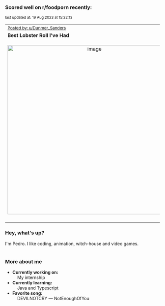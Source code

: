 ### Scored well on r/foodporn recently:

<p align="left"><sub>last updated at: 19 Aug 2023 at 15:22:13</sub></p>

|   |
| --- |
| <sub>[Posted by: u/Dunmer_Sanders][source]</sub> |
| **Best Lobster Roll I’ve Had** | 
|<p align="center"> <img alt="image" src="https://i.redd.it/06wcb2nu5xib1.jpg" width="550" /> </p>|
|   |

### Hey, what's up?

I'm Pedro. I like coding, animation, witch-house and video games.<br><br>

### More about me
- **Currently working on:**  
&nbsp;&nbsp;&nbsp;&nbsp;My internship
- **Currently learning:**  
&nbsp;&nbsp;&nbsp;&nbsp;Java and Typescript
- **Favorite song:**  
&nbsp;&nbsp;&nbsp;&nbsp;DEVILNOTCRY — NotEnoughOfYou<br><br>

  



  
  
  
[linkedin]: https://linkedin.com/in/pedro-h-r-gomes-8a487b14a/
[gmail]: mailto:pilique11@gmail.com
[source]: https://reddit.com/r/FoodPorn/comments/15utnxu/best_lobster_roll_ive_had/
[redditAPI]: https://www.reddit.com/dev/api/